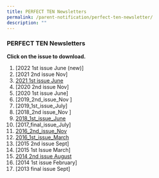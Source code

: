 ```yaml
---
title: PERFECT TEN Newsletters
permalink: /parent-notification/perfect-ten-newsletter/
description: ""
---
```

### **PERFECT TEN Newsletters**

**Click on the issue to download.**

1.  [2022 1st issue June  (new)]
2.  [2021 2nd issue Nov]
3.  [2021 1st issue June](/files/perfect3.pdf)
4.  [2020 2nd issue Nov]
5.  [2020 1st issue June]
6.  [2019_2nd_issue_Nov ]
7.  [2019_1st_issue_July]
8.  [2018_2nd issue_Nov ]
9.  [2018_1st_issue_June ](/files/perfect8.pdf)
10.  [2017_final_issue_July]
11.  [2016_2nd_issue_Nov](/files/perfect11.pdf)
12.  [2016_1st_issue_March](/files/perfect12.pdf)
13.  [2015 2nd issue Sept]
14.  [2015 1st Issue March]
15.  [2014 2nd issue August](/files/perfect15.pdf)
16.  [2014 1st issue February]
17.  [2013 final issue Sept]